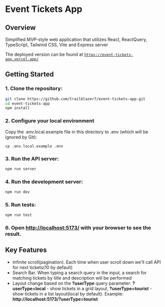 # Event Tickets App

## Overview

Simplified MVP-style web application that utilizes React, ReactQuery, TypeScript, Tailwind CSS, Vite and Express server

The deployed version can be found at [`https://event-tickets-app.vercel.app/`](https://event-tickets-app.vercel.app/)

## Getting Started

### 1. Clone the repository:

```bash
git clone https://github.com/trailblazer7/event-tickets-app.git
cd event-tickets-app
npm install
```

### 2. Configure your local environment

Copy the .env.local.example file in this directory to .env (which will be ignored by Git):

```
cp .env.local.example .env
```

### 3. Run the API server:

```bash
npm run server
```

### 4. Run the development server:

```bash
npm run dev
```

### 5. Run tests:

```bash
npm run test
```

### 6. Open [http://localhost:5173/](http://localhost:5173/) with your browser to see the result.

## Key Features

- Infinite scroll(pagination). Each time when user scroll down we'll call API for next tickets(10 by default)
- Search Bar. When typing a search query in the input, a search for matching tickets by title and description will be performed
- Layout change based on the **?userType** query parameter: **?userType=local** - show tickets in a grid layout, **?userType=tourist** - show tickets in a list layout(local by default). Example: **http://localhost:5173/?userType=tourist**
